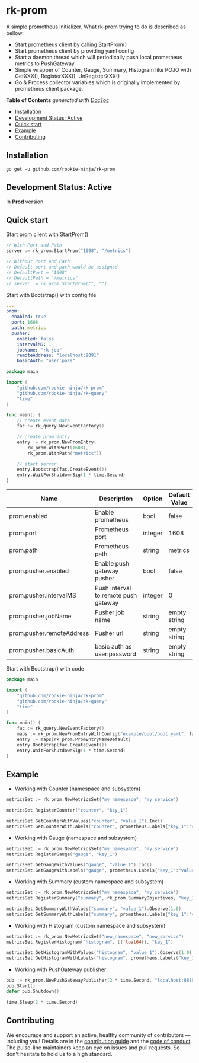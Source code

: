 # rk-prom
A simple prometheus initializer.
What rk-prom trying to do is described as bellow:
- Start prometheus client by calling StartProm()
- Start prometheus client by providing yaml config
- Start a daemon thread which will periodically push local prometheus metrics to PushGateway
- Simple wrapper of Counter, Gauge, Summary, Histogram like POJO with GetXXX(), RegisterXXX(), UnRegisterXXX()
- Go & Process collector variables which is originally implemented by prometheus client package.

<!-- START doctoc generated TOC please keep comment here to allow auto update -->
<!-- DON'T EDIT THIS SECTION, INSTEAD RE-RUN doctoc TO UPDATE -->
**Table of Contents**  *generated with [DocToc](https://github.com/thlorenz/doctoc)*

- [Installation](#installation)
- [Development Status: Active](#development-status-active)
- [Quick start](#quick-start)
- [Example](#example)
- [Contributing](#contributing)

<!-- END doctoc generated TOC please keep comment here to allow auto update -->

## Installation
`go get -u github.com/rookie-ninja/rk-prom`

## Development Status: Active
In **Prod** version. 

## Quick start
Start prom client with StartProm()

```go
// With Port and Path
server := rk_prom.StartProm("1608", "/metrics")

// Without Port and Path
// Default port and path would be assigned
// DefaultPort = "1608"
// DefaultPath = "/metrics"
// server := rk_prom.StartProm("", "")
```

Start with Bootstrap() with config file
```yaml
---
prom:
  enabled: true
  port: 1608
  path: metrics
  pusher:
    enabled: false
    intervalMS: 1
    jobName: "rk-job"
    remoteAddress: "localhost:9091"
    basicAuth: "user:pass"
```

```go
package main

import (
	"github.com/rookie-ninja/rk-prom"
	"github.com/rookie-ninja/rk-query"
	"time"
)

func main() {
    // create event data
    fac := rk_query.NewEventFactory()

    // create prom entry
    entry := rk_prom.NewPromEntry(
        rk_prom.WithPort(1608),
        rk_prom.WithPath("metrics"))

    // start server
    entry.Bootstrap(fac.CreateEvent())
    entry.WaitForShutdownSig(1 * time.Second)
}
```

| Name | Description | Option | Default Value |
| ------ | ------ | ------ | ------ |
| prom.enabled | Enable prometheus | bool | false |
| prom.port | Prometheus port | integer | 1608 |
| prom.path | Prometheus path | string | metrics |
| prom.pusher.enabled | Enable push gateway pusher | bool | false |
| prom.pusher.intervalMS | Push interval to remote push gateway | integer | 0 |
| prom.pusher.jobName | Pusher job name | string | empty string |
| prom.pusher.remoteAddress | Pusher url | string | empty string |
| prom.pusher.basicAuth | basic auth as user:password | string | empty string |


Start with Bootstrap() with code
```go
package main

import (
	"github.com/rookie-ninja/rk-prom"
	"github.com/rookie-ninja/rk-query"
	"time"
)

func main() {
    fac := rk_query.NewEventFactory()
    maps := rk_prom.NewPromEntryWithConfig("example/boot/boot.yaml", fac, rk_logger.StdoutLogger)
    entry := maps[rk_prom.PromEntryNameDefault]
    entry.Bootstrap(fac.CreateEvent())
    entry.WaitForShutdownSig(1 * time.Second)
}
```

## Example
- Working with Counter (namespace and subsystem)
```go
metricsSet := rk_prom.NewMetricsSet("my_namespace", "my_service")

metricsSet.RegisterCounter("counter", "key_1")

metricsSet.GetCounterWithValues("counter", "value_1").Inc()
metricsSet.GetCounterWithLabels("counter", prometheus.Labels{"key_1":"value_1"}).Inc()
```

- Working with Gauge (namespace and subsystem)
```go
metricsSet := rk_prom.NewMetricsSet("my_namespace", "my_service")
metricsSet.RegisterGauge("gauge", "key_1")

metricsSet.GetGaugeWithValues("gauge", "value_1").Inc()
metricsSet.GetGaugeWithLabels("gauge", prometheus.Labels{"key_1":"value_1"}).Inc()
```

- Working with Summary (custom namespace and subsystem)
```go
metricsSet := rk_prom.NewMetricsSet("my_namespace", "my_service")
metricsSet.RegisterSummary("summary", rk_prom.SummaryObjectives, "key_1")

metricsSet.GetSummaryWithValues("summary", "value_1").Observe(1.0)
metricsSet.GetSummaryWithLabels("summary", prometheus.Labels{"key_1":"value_1"}).Observe(1.0)
```

- Working with Histogram (custom namespace and subsystem)
```go
metricsSet := rk_prom.NewMetricsSet("new_namespace", "new_service")
metricsSet.RegisterHistogram("histogram", []float64{}, "key_1")

metricsSet.GetHistogramWithValues("histogram", "value_1").Observe(1.0)
metricsSet.GetHistogramWithLabels("histogram", prometheus.Labels{"key_1":"value_1"}).Observe(1.0)
```

- Working with PushGateway publisher
```go
pub := rk_prom.NewPushGatewayPublisher(2 * time.Second, "localhost:8888", "test_job")
pub.Start()
defer pub.Shutdown()

time.Sleep(2 * time.Second)
```

## Contributing
We encourage and support an active, healthy community of contributors — including you!
Details are in the [contribution guide](/CONTRIBUTING.md) and the [code of conduct](/CODE_OF_CONDUCT.md). The pulse-line maintainers keep an eye on issues and pull requests. So don't hesitate to hold us to a high standard.
